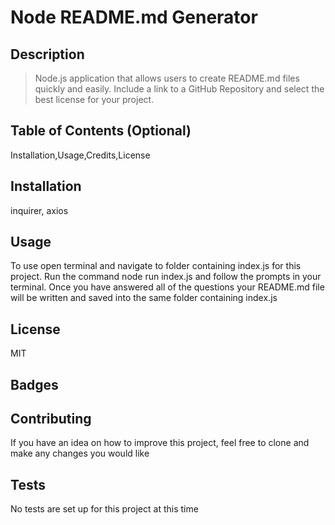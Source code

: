 
# Node README.md Generator

## Description 
            
>Node.js application that allows users to create README.md files quickly and easily. Include a link to a GitHub Repository and select the best license for your project.    
            
            
## Table of Contents (Optional)
Installation,Usage,Credits,License
            
            
## Installation
            
inquirer, axios
            
            
## Usage 
            
To use open terminal and navigate to folder containing index.js for this project. Run the command node run index.js and follow the prompts in your terminal. Once you have answered all of the questions your README.md file will be written and saved into the same folder containing index.js 
            
            
## License
            
MIT

## Badges

            
## Contributing
            
If you have an idea on how to improve this project, feel free to clone and make any changes you would like
            
## Tests
            
No tests are set up for this project at this time

